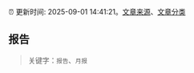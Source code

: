 :alarm_clock: 更新时间: 2025-09-01 14:41:21。[文章来源](/README.md)、[文章分类](/TAGS.md)

## 报告


> 关键字：`报告`、`月报`



